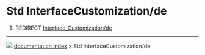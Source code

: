 # Std InterfaceCustomization/de
1.  REDIRECT [Interface_Customization/de](Interface_Customization/de.md)



---
![](images/Right_arrow.png) [documentation index](../README.md) > Std InterfaceCustomization/de
